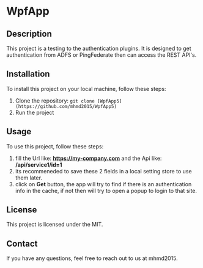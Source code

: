 # WpfApp

## Description

This project is a testing to the authentication plugins. It is designed to get authentication from ADFS or PingFederate then can access the REST API's.

## Installation

To install this project on your local machine, follow these steps:

1. Clone the repository: `git clone [WpfApp5](https://github.com/mhmd2015/WpfApp5)`
2. Run the project


## Usage

To use this project, follow these steps:

1. fill the Url like: **https://my-company.com** and the Api like: **/api/service1/id=1**
2. its recommeneded to save these 2 fields in a local setting store to use them later.
3. click on **Get** button, the app will try to find if there is an authentication info in the cache, if not then will try to open a popup to login to that site.


## License

This project is licensed under the MIT.

## Contact

If you have any questions, feel free to reach out to us at mhmd2015.

